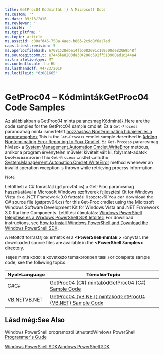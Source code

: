```yaml
---
title: GetProc04 Kódminták |} A Microsoft Docs
ms.custom: ''
ms.date: 09/13/2016
ms.reviewer: ''
ms.suite: ''
ms.tgt_pltfrm: ''
ms.topic: article
ms.assetid: c00afd46-758a-4aec-b865-2c9d8f6a17ad
caps.latest.revision: 5
ms.openlocfilehash: 67081528ebe14fbb082091c1b9500de82069b48f
ms.sourcegitcommit: e7445ba8203da304286c591ff513900ad1c244a4
ms.translationtype: MT
ms.contentlocale: hu-HU
ms.lasthandoff: 04/23/2019
ms.locfileid: "62081665"
---
```

# <a name="getproc04-code-samples"></a><span data-ttu-id="5b9f7-102">GetProc04 – Kódminták</span><span class="sxs-lookup"><span data-stu-id="5b9f7-102">GetProc04 Code Samples</span></span>

<span data-ttu-id="5b9f7-103">Az alábbiakban a GetProc04 minta parancsmag Kódminták.</span><span class="sxs-lookup"><span data-stu-id="5b9f7-103">Here are the code samples for the GetProc04 sample cmdlet.</span></span> <span data-ttu-id="5b9f7-104">Ez a `Get-Process` parancsmag minta ismertetett [hozzáadása Nonterminating hibajelentés a parancsmaghoz](../cmdlet/adding-non-terminating-error-reporting-to-your-cmdlet.md).</span><span class="sxs-lookup"><span data-stu-id="5b9f7-104">This is the `Get-Process` cmdlet sample described in [Adding Nonterminating Error Reporting to Your Cmdlet](../cmdlet/adding-non-terminating-error-reporting-to-your-cmdlet.md).</span></span> <span data-ttu-id="5b9f7-105">Ez `Get-Process` parancsmag hívások a [System.Management.Automation.Cmdlet.WriteError](/dotnet/api/System.Management.Automation.Cmdlet.WriteError) metódus, amikor a program érvénytelen művelet kivételt vált ki, folyamat-adatok beolvasása során.</span><span class="sxs-lookup"><span data-stu-id="5b9f7-105">This `Get-Process` cmdlet calls the [System.Management.Automation.Cmdlet.WriteError](/dotnet/api/System.Management.Automation.Cmdlet.WriteError) method whenever an invalid operation exception is thrown while retrieving process information.</span></span>

> [!NOTE]
> <span data-ttu-id="5b9f7-106">Letöltheti a C# forrásfájl (getprov04.cs) a Get-Proc parancsmag használatával a Microsoft Windows szoftverek fejlesztési Kit for Windows Vista és a .NET Framework 3.0 futtatási összetevői.</span><span class="sxs-lookup"><span data-stu-id="5b9f7-106">You can download the C# source file (getprov04.cs) for this Get-Proc cmdlet using the Microsoft Windows Software Development Kit for Windows Vista and .NET Framework 3.0 Runtime Components.</span></span> <span data-ttu-id="5b9f7-107">Letöltési útmutatás: [Windows PowerShell telepítése és a Windows PowerShell SDK letöltési](/powershell/developer/installing-the-windows-powershell-sdk).</span><span class="sxs-lookup"><span data-stu-id="5b9f7-107">For download instructions, see [How to Install Windows PowerShell and Download the Windows PowerShell SDK](/powershell/developer/installing-the-windows-powershell-sdk).</span></span>
>
> <span data-ttu-id="5b9f7-108">A letöltött forrásfájlok érhetők el a  **\<PowerShell-minták >** könyvtár.</span><span class="sxs-lookup"><span data-stu-id="5b9f7-108">The downloaded source files are available in the **\<PowerShell Samples>** directory.</span></span>

<span data-ttu-id="5b9f7-109">Teljes minta kódot a következő témakörökben talál.</span><span class="sxs-lookup"><span data-stu-id="5b9f7-109">For complete sample code, see the following topics.</span></span>

|<span data-ttu-id="5b9f7-110">Nyelv</span><span class="sxs-lookup"><span data-stu-id="5b9f7-110">Language</span></span>|<span data-ttu-id="5b9f7-111">Témakör</span><span class="sxs-lookup"><span data-stu-id="5b9f7-111">Topic</span></span>|
|--------------|-----------|
|<span data-ttu-id="5b9f7-112">C#</span><span class="sxs-lookup"><span data-stu-id="5b9f7-112">C#</span></span>|[<span data-ttu-id="5b9f7-113">GetProc04 (C#) mintakód</span><span class="sxs-lookup"><span data-stu-id="5b9f7-113">GetProc04 (C#) Sample Code</span></span>](./getproc04-csharp-sample-code.md)|
|<span data-ttu-id="5b9f7-114">VB.NET</span><span class="sxs-lookup"><span data-stu-id="5b9f7-114">VB.NET</span></span>|[<span data-ttu-id="5b9f7-115">GetProc04 (VB.NET) mintakód</span><span class="sxs-lookup"><span data-stu-id="5b9f7-115">GetProc04 (VB.NET) Sample Code</span></span>](./getproc04-vb-net-sample-code.md)|

## <a name="see-also"></a><span data-ttu-id="5b9f7-116">Lásd még:</span><span class="sxs-lookup"><span data-stu-id="5b9f7-116">See Also</span></span>

[<span data-ttu-id="5b9f7-117">Windows PowerShell programozói útmutató</span><span class="sxs-lookup"><span data-stu-id="5b9f7-117">Windows PowerShell Programmer's Guide</span></span>](./windows-powershell-programmer-s-guide.md)

[<span data-ttu-id="5b9f7-118">Windows PowerShell SDK</span><span class="sxs-lookup"><span data-stu-id="5b9f7-118">Windows PowerShell SDK</span></span>](../windows-powershell-reference.md)
